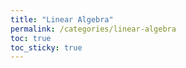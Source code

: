 ```yaml
---
title: "Linear Algebra"
permalink: /categories/linear-algebra
toc: true
toc_sticky: true
---
```


<br>